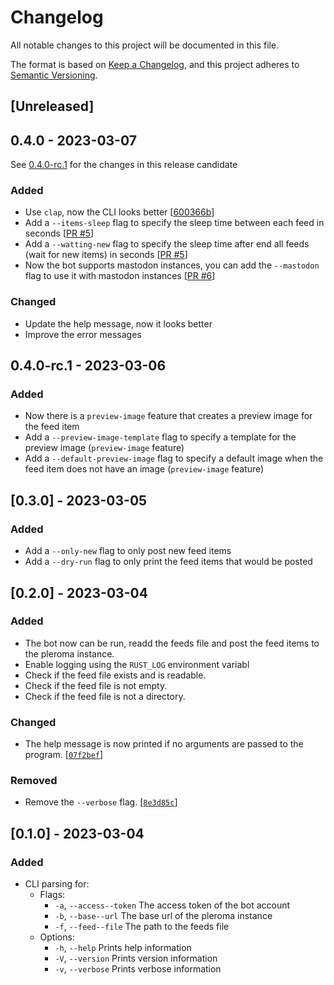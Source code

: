 # Changelog
All notable changes to this project will be documented in this file.

The format is based on [Keep a Changelog](https://keepachangelog.com/en/1.0.0/),
and this project adheres to [Semantic Versioning](https://semver.org/spec/v2.0.0.html).

## [Unreleased]

## 0.4.0 - 2023-03-07
See [0.4.0-rc.1](#0.4.0-rc.1) for the changes in this release candidate
### Added
- Use `clap`, now the CLI looks better [[600366b](https://github.com/TheAwiteb/pleroma-rss/commit/600366bf683fd902346eefed9456b2a52562f0cc)]
- Add a `--items-sleep` flag to specify the sleep time between each feed in seconds [[PR #5](https://github.com/TheAwiteb/pleroma-rss/pull/5)]
- Add a `--watting-new` flag to specify the sleep time after end all feeds (wait for new items) in seconds [[PR #5](https://github.com/TheAwiteb/pleroma-rss/pull/5)]
- Now the bot supports mastodon instances, you can add the `--mastodon` flag to use it with mastodon instances [[PR #6](https://github.com/TheAwiteb/pleroma-rss/pull/6)]

### Changed
- Update the help message, now it looks better
- Improve the error messages

## 0.4.0-rc.1 - 2023-03-06
### Added
- Now there is a `preview-image` feature that creates a preview image for the feed item
- Add a `--preview-image-template` flag to specify a template for the preview image (`preview-image` feature)
- Add a `--default-preview-image` flag to specify a default image when the feed item does not have an image (`preview-image` feature)

## [0.3.0] - 2023-03-05
### Added
- Add a `--only-new` flag to only post new feed items
- Add a `--dry-run` flag to only print the feed items that would be posted


## [0.2.0] - 2023-03-04
### Added
- The bot now can be run, readd the feeds file and post the feed items to the pleroma instance.
- Enable logging using the `RUST_LOG` environment variabl
- Check if the feed file exists and is readable.
- Check if the feed file is not empty.
- Check if the feed file is not a directory.

### Changed
- The help message is now printed if no arguments are passed to the program. [[`07f2bef`](https://github.com/TheAwiteb/pleroma-rss/commit/07f2beff4f38a24c972e6c8ef38cfd178a0e4539)]
### Removed
- Remove the `--verbose` flag. [[`8e3d85c`](https://github.com/TheAwiteb/pleroma-rss/commit/8e3d85c714a2f43da0f887d8b217f6ff6a3f08dc)]

## [0.1.0] - 2023-03-04
### Added
- CLI parsing for:
  - Flags:
    - `-a`, `--access--token` The access token of the bot account
    - `-b`, `--base--url`     The base url of the pleroma instance
    - `-f`, `--feed--file`    The path to the feeds file 
  - Options:
    - `-h`, `--help`          Prints help information
    - `-V`, `--version`       Prints version information
    - `-v`, `--verbose`       Prints verbose information
